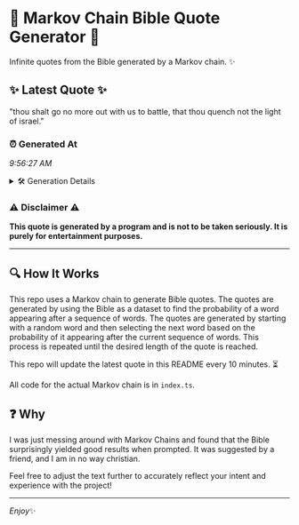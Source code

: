 # 📖 Markov Chain Bible Quote Generator 📖

Infinite quotes from the Bible generated by a Markov chain. ✨

## ✨ Latest Quote ✨
"thou shalt go no more out with us to battle, that thou quench not the light of israel."

### ⏰ Generated At
*9:56:27 AM*

<details>
    <summary>🛠️ Generation Details</summary>
    <p>
        <strong>🌱 Seed:</strong> thou<br>
        <strong>🔄 Iterations:</strong> 17<br>
        <strong>📜 Context History:</strong><br>[ thou ]: shalt<br>[ thou, shalt ]: go<br>[ thou, shalt, go ]: no<br>[ thou, shalt, go, no ]: more<br>[ thou, shalt, go, no, more ]: out<br>[ thou, shalt, go, no, more, out ]: with<br>[ shalt, go, no, more, out, with ]: us<br>[ go, no, more, out, with, us ]: to<br>[ no, more, out, with, us, to ]: battle,<br>[ more, out, with, us, to, battle, ]: that<br>[ out, with, us, to, battle,, that ]: thou<br>[ with, us, to, battle,, that, thou ]: quench<br>[ us, to, battle,, that, thou, quench ]: not<br>[ to, battle,, that, thou, quench, not ]: the<br>[ battle,, that, thou, quench, not, the ]: light<br>[ that, thou, quench, not, the, light ]: of<br>[ thou, quench, not, the, light, of ]: israel.<br>
    </p>
</details>

### ⚠️ Disclaimer ⚠️
**This quote is generated by a program and is not to be taken seriously. It is purely for entertainment purposes.**

---

## 🔍 How It Works

This repo uses a Markov chain to generate Bible quotes. The quotes are generated by using the Bible as a dataset to find the probability of a word appearing after a sequence of words. The quotes are generated by starting with a random word and then selecting the next word based on the probability of it appearing after the current sequence of words. This process is repeated until the desired length of the quote is reached.

This repo will update the latest quote in this README every 10 minutes. ⏳

All code for the actual Markov chain is in `index.ts`.

## ❓ Why

I was just messing around with Markov Chains and found that the Bible surprisingly yielded good results when prompted. 
It was suggested by a friend, and I am in no way christian.

Feel free to adjust the text further to accurately reflect your intent and experience with the project!

---

*Enjoy*✨
